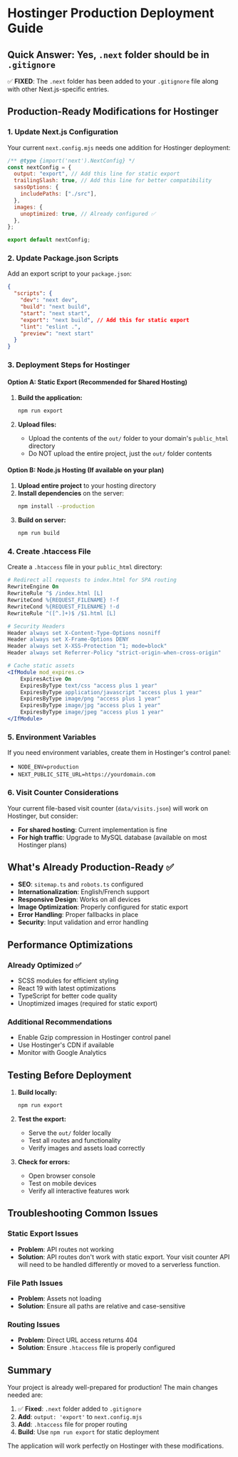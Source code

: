 # Hostinger Production Deployment Guide

## Quick Answer: Yes, `.next` folder should be in `.gitignore`

✅ **FIXED**: The `.next` folder has been added to your `.gitignore` file along with other Next.js-specific entries.

## Production-Ready Modifications for Hostinger

### 1. Update Next.js Configuration

Your current `next.config.mjs` needs one addition for Hostinger deployment:

```javascript
/** @type {import('next').NextConfig} */
const nextConfig = {
  output: "export", // Add this line for static export
  trailingSlash: true, // Add this line for better compatibility
  sassOptions: {
    includePaths: ["./src"],
  },
  images: {
    unoptimized: true, // Already configured ✅
  },
};

export default nextConfig;
```

### 2. Update Package.json Scripts

Add an export script to your `package.json`:

```json
{
  "scripts": {
    "dev": "next dev",
    "build": "next build",
    "start": "next start",
    "export": "next build", // Add this for static export
    "lint": "eslint .",
    "preview": "next start"
  }
}
```

### 3. Deployment Steps for Hostinger

#### Option A: Static Export (Recommended for Shared Hosting)

1. **Build the application:**

   ```bash
   npm run export
   ```

2. **Upload files:**
   - Upload the contents of the `out/` folder to your domain's `public_html` directory
   - Do NOT upload the entire project, just the `out/` folder contents

#### Option B: Node.js Hosting (If available on your plan)

1. **Upload entire project** to your hosting directory
2. **Install dependencies** on the server:
   ```bash
   npm install --production
   ```
3. **Build on server:**
   ```bash
   npm run build
   ```

### 4. Create .htaccess File

Create a `.htaccess` file in your `public_html` directory:

```apache
# Redirect all requests to index.html for SPA routing
RewriteEngine On
RewriteRule ^$ /index.html [L]
RewriteCond %{REQUEST_FILENAME} !-f
RewriteCond %{REQUEST_FILENAME} !-d
RewriteRule ^([^.]+)$ /$1.html [L]

# Security Headers
Header always set X-Content-Type-Options nosniff
Header always set X-Frame-Options DENY
Header always set X-XSS-Protection "1; mode=block"
Header always set Referrer-Policy "strict-origin-when-cross-origin"

# Cache static assets
<IfModule mod_expires.c>
    ExpiresActive On
    ExpiresByType text/css "access plus 1 year"
    ExpiresByType application/javascript "access plus 1 year"
    ExpiresByType image/png "access plus 1 year"
    ExpiresByType image/jpg "access plus 1 year"
    ExpiresByType image/jpeg "access plus 1 year"
</IfModule>
```

### 5. Environment Variables

If you need environment variables, create them in Hostinger's control panel:

- `NODE_ENV=production`
- `NEXT_PUBLIC_SITE_URL=https://yourdomain.com`

### 6. Visit Counter Considerations

Your current file-based visit counter (`data/visits.json`) will work on Hostinger, but consider:

- **For shared hosting**: Current implementation is fine
- **For high traffic**: Upgrade to MySQL database (available on most Hostinger plans)

## What's Already Production-Ready ✅

- **SEO**: `sitemap.ts` and `robots.ts` configured
- **Internationalization**: English/French support
- **Responsive Design**: Works on all devices
- **Image Optimization**: Properly configured for static export
- **Error Handling**: Proper fallbacks in place
- **Security**: Input validation and error handling

## Performance Optimizations

### Already Optimized ✅

- SCSS modules for efficient styling
- React 19 with latest optimizations
- TypeScript for better code quality
- Unoptimized images (required for static export)

### Additional Recommendations

- Enable Gzip compression in Hostinger control panel
- Use Hostinger's CDN if available
- Monitor with Google Analytics

## Testing Before Deployment

1. **Build locally:**

   ```bash
   npm run export
   ```

2. **Test the export:**

   - Serve the `out/` folder locally
   - Test all routes and functionality
   - Verify images and assets load correctly

3. **Check for errors:**
   - Open browser console
   - Test on mobile devices
   - Verify all interactive features work

## Troubleshooting Common Issues

### Static Export Issues

- **Problem**: API routes not working
- **Solution**: API routes don't work with static export. Your visit counter API will need to be handled differently or moved to a serverless function.

### File Path Issues

- **Problem**: Assets not loading
- **Solution**: Ensure all paths are relative and case-sensitive

### Routing Issues

- **Problem**: Direct URL access returns 404
- **Solution**: Ensure `.htaccess` file is properly configured

## Summary

Your project is already well-prepared for production! The main changes needed are:

1. ✅ **Fixed**: `.next` folder added to `.gitignore`
2. **Add**: `output: 'export'` to `next.config.mjs`
3. **Add**: `.htaccess` file for proper routing
4. **Build**: Use `npm run export` for static deployment

The application will work perfectly on Hostinger with these modifications.
